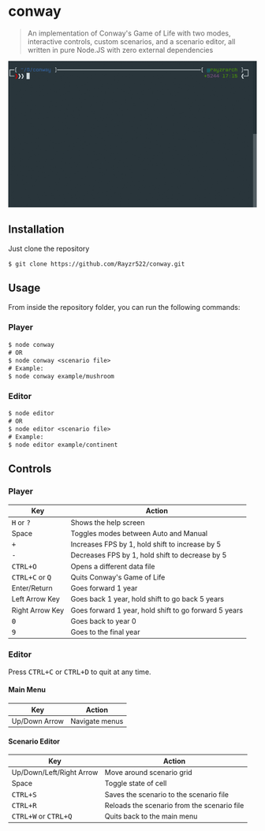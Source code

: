 # conway
> An implementation of Conway's Game of Life with two modes, interactive controls, custom scenarios, and a scenario editor, all written in pure Node.JS with zero external dependencies

![Demo GIF](res/demo.gif)

## Installation
Just clone the repository

    $ git clone https://github.com/Rayzr522/conway.git

## Usage
From inside the repository folder, you can run the following commands:

### Player

    $ node conway
    # OR
    $ node conway <scenario file>
    # Example:
    $ node conway example/mushroom

### Editor

    $ node editor
    # OR
    $ node editor <scenario file>
    # Example:
    $ node editor example/continent
    
## Controls
### Player
Key | Action
----|-------
<kbd>H</kbd> or <kbd>?</kbd> | Shows the help screen
Space | Toggles modes between Auto and Manual
<kbd>+</kbd> | Increases FPS by 1, hold shift to increase by 5
<kbd>-</kbd> | Decreases FPS by 1, hold shift to decrease by 5
<kbd>CTRL+O</kbd> | Opens a different data file
<kbd>CTRL+C</kbd> or <kbd>Q</kbd> | Quits Conway's Game of Life
Enter/Return  | Goes forward 1 year
Left Arrow Key | Goes back 1 year, hold shift to go back 5 years
Right Arrow Key | Goes forward 1 year, hold shift to go forward 5 years
<kbd>0</kbd> | Goes back to year 0
<kbd>9</kbd> | Goes to the final year

### Editor
Press <kbd>CTRL+C</kbd> or <kbd>CTRL+D</kbd> to quit at any time.
#### Main Menu
Key | Action
----|-------
Up/Down Arrow | Navigate menus
#### Scenario Editor
Key | Action
----|-------
Up/Down/Left/Right Arrow | Move around scenario grid
Space | Toggle state of cell
<kbd>CTRL+S</kbd> | Saves the scenario to the scenario file
<kbd>CTRL+R</kbd> | Reloads the scenario from the scenario file 
<kbd>CTRL+W</kbd> or <kbd>CTRL+Q</kbd> | Quits back to the main menu